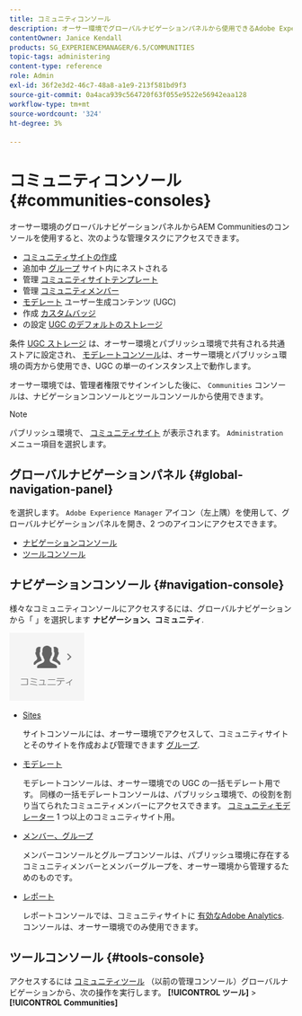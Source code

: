 ```yaml
---
title: コミュニティコンソール
description: オーサー環境でグローバルナビゲーションパネルから使用できるAdobe Experience Managerコミュニティコンソールについて説明します。
contentOwner: Janice Kendall
products: SG_EXPERIENCEMANAGER/6.5/COMMUNITIES
topic-tags: administering
content-type: reference
role: Admin
exl-id: 36f2e3d2-46c7-48a8-a1e9-213f581bd9f3
source-git-commit: 0a4aca939c564720f63f055e9522e56942eaa128
workflow-type: tm+mt
source-wordcount: '324'
ht-degree: 3%

---
```


# コミュニティコンソール {#communities-consoles}

オーサー環境のグローバルナビゲーションパネルからAEM Communitiesのコンソールを使用すると、次のような管理タスクにアクセスできます。

* [コミュニティサイトの作成](sites-console.md)
* 追加中 [グループ](groups.md) サイト内にネストされる
* 管理 [コミュニティサイトテンプレート](sites.md)
* 管理 [コミュニティメンバー](members.md)
* [モデレート](moderate-ugc.md) ユーザー生成コンテンツ (UGC)
* 作成 [カスタムバッジ](badges.md)
* の設定 [UGC のデフォルトのストレージ](srp-config.md)

条件 [UGC ストレージ](working-with-srp.md) は、オーサー環境とパブリッシュ環境で共有される共通ストアに設定され、 [モデレートコンソール](moderation.md)は、オーサー環境とパブリッシュ環境の両方から使用でき、UGC の単一のインスタンス上で動作します。

オーサー環境では、管理者権限でサインインした後に、 `Communities` コンソールは、ナビゲーションコンソールとツールコンソールから使用できます。

>[!NOTE]
>
>パブリッシュ環境で、 [コミュニティサイト](sites-console.md) が表示されます。 `Administration` メニュー項目を選択します。

## グローバルナビゲーションパネル {#global-navigation-panel}

を選択します。 `Adobe Experience Manager` アイコン（左上隅）を使用して、グローバルナビゲーションパネルを開き、2 つのアイコンにアクセスできます。

* [ナビゲーションコンソール](#navigation-console)
* [ツールコンソール](tools.md)

## ナビゲーションコンソール {#navigation-console}

様々なコミュニティコンソールにアクセスするには、グローバルナビゲーションから「 」を選択します **ナビゲーション、コミュニティ**.

![コミュニティ](assets/communities.png)

* [Sites](sites-console.md)

  サイトコンソールには、オーサー環境でアクセスして、コミュニティサイトとそのサイトを作成および管理できます [グループ](groups.md).

* [モデレート](moderation.md)

  モデレートコンソールは、オーサー環境での UGC の一括モデレート用です。 同様の一括モデレートコンソールは、パブリッシュ環境で、の役割を割り当てられたコミュニティメンバーにアクセスできます。 [コミュニティモデレーター](users.md#publishenvironmentusersandgroups) 1 つ以上のコミュニティサイト用。

* [メンバー、グループ](members.md)

  メンバーコンソールとグループコンソールは、パブリッシュ環境に存在するコミュニティメンバーとメンバーグループを、オーサー環境から管理するためのものです。

* [レポート](reports.md)

  レポートコンソールでは、コミュニティサイトに [有効なAdobe Analytics](sites-console.md#analytics). コンソールは、オーサー環境でのみ使用できます。

## ツールコンソール {#tools-console}

アクセスするには [コミュニティツール](tools.md) （以前の管理コンソール）グローバルナビゲーションから、次の操作を実行します。 **[!UICONTROL ツール]** > **[!UICONTROL Communities]**
